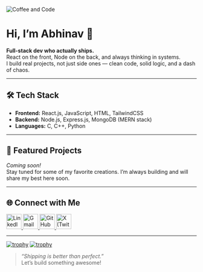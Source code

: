 ![Coffee and Code](https://media.giphy.com/media/fwbZnTftCXVocKzfxR/giphy.gif)
# Hi, I’m Abhinav 👋

**Full-stack dev who actually ships.**  
React on the front, Node on the back, and always thinking in systems.  
I build real projects, not just side ones — clean code, solid logic, and a dash of chaos.

---

## 🛠️ Tech Stack

- **Frontend:** React.js, JavaScript, HTML, TailwindCSS
- **Backend:** Node.js, Express.js, MongoDB (MERN stack)
- **Languages:** C, C++, Python

---

## 🚀 Featured Projects

*Coming soon!*  
Stay tuned for some of my favorite creations. I’m always building and will share my best here soon.

---

## 🌐 Connect with Me

<a href="https://www.linkedin.com/in/abhinav-dwivedi-9m3/" target="_blank">
  <img src="https://cdn.jsdelivr.net/gh/devicons/devicon/icons/linkedin/linkedin-original.svg" alt="LinkedIn" width="40" height="40"/>
</a>
<a href="mailto:abhinavdwivedi933@gmail.com" target="_blank">
  <img src="https://cdn.jsdelivr.net/gh/devicons/devicon/icons/google/google-original.svg" alt="Gmail" width="40" height="40"/>
</a>
<a href="https://github.com/Abhinavv-933" target="_blank">
  <img src="https://cdn.jsdelivr.net/gh/devicons/devicon/icons/github/github-original.svg" alt="GitHub" width="40" height="40"/>
</a>
<a href="https://x.com/your_twitter_handle" target="_blank">
  <img src="https://cdn.jsdelivr.net/gh/simple-icons/simple-icons/icons/x.svg" alt="X (Twitter)" width="40" height="40"/>
</a>

---
[![trophy](https://github-profile-trophy.vercel.app/?username=Abhinavv-933)](https://github.com/ryo-ma/github-profile-trophy)
[![trophy](https://github-profile-trophy.vercel.app/?username=Abhinavv-933&theme=onedark)](https://github.com/Abhinavv-933/github-profile-trophy)

> *“Shipping is better than perfect.”*  
Let’s build something awesome!
